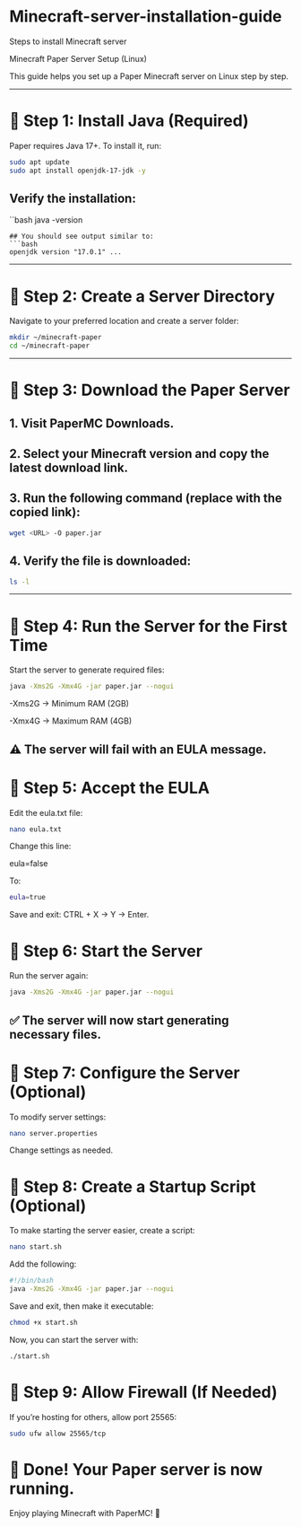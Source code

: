 # Minecraft-server-installation-guide
Steps to install Minecraft server

Minecraft Paper Server Setup (Linux)

This guide helps you set up a Paper Minecraft server on Linux step by step.


---

# 📌 Step 1: Install Java (Required)

Paper requires Java 17+. To install it, run:
```bash
sudo apt update
sudo apt install openjdk-17-jdk -y
```

## Verify the installation:

``bash
java -version
```
## You should see output similar to:
```bash
openjdk version "17.0.1" ...
```

---

# 📌 Step 2: Create a Server Directory

Navigate to your preferred location and create a server folder:
```bash
mkdir ~/minecraft-paper
cd ~/minecraft-paper
```

---

# 📌 Step 3: Download the Paper Server

## 1. Visit PaperMC Downloads.


## 2. Select your Minecraft version and copy the latest download link.


## 3. Run the following command (replace <URL> with the copied link):
```bash
wget <URL> -O paper.jar
```

## 4. Verify the file is downloaded:
```bash
ls -l
```

---

# 📌 Step 4: Run the Server for the First Time

Start the server to generate required files:
```bash
java -Xms2G -Xmx4G -jar paper.jar --nogui
```
-Xms2G → Minimum RAM (2GB)

-Xmx4G → Maximum RAM (4GB)


## ⚠️ The server will fail with an EULA message.


# 📌 Step 5: Accept the EULA

Edit the eula.txt file:
```bash
nano eula.txt
```
Change this line:

eula=false

To:
```bash
eula=true
```
Save and exit: CTRL + X → Y → Enter.


# 📌 Step 6: Start the Server

Run the server again:
```bash
java -Xms2G -Xmx4G -jar paper.jar --nogui
```
## ✅ The server will now start generating necessary files.


# 📌 Step 7: Configure the Server (Optional)

To modify server settings:
```bash
nano server.properties
```
Change settings as needed.


# 📌 Step 8: Create a Startup Script (Optional)

To make starting the server easier, create a script:
```bash
nano start.sh
```

Add the following:
```bash
#!/bin/bash
java -Xms2G -Xmx4G -jar paper.jar --nogui
```
Save and exit, then make it executable:
```bash
chmod +x start.sh
```
Now, you can start the server with:
```bash
./start.sh
```

# 📌 Step 9: Allow Firewall (If Needed)

If you’re hosting for others, allow port 25565:
```bash
sudo ufw allow 25565/tcp
```

# 🎉 Done! Your Paper server is now running.

Enjoy playing Minecraft with PaperMC! 🚀


